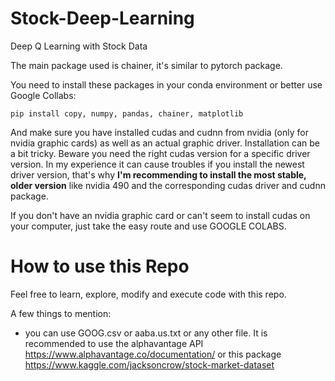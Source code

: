 # Stock-Deep-Learning
Deep Q Learning with Stock Data

The main package used is chainer, it's similar to pytorch package.

You need to install these packages in your conda environment or better use Google Collabs:

`pip install copy, numpy, pandas, chainer, matplotlib`

And make sure you have installed cudas and cudnn from nvidia (only for nvidia graphic cards) as well as an actual graphic driver.
Installation can be a bit tricky. 
Beware you need the right cudas version for a specific driver version. In my experience it can cause troubles if you install the newest driver version, that's why **I'm recommending to install the most stable, older version** like nvidia 490 and the corresponding cudas driver and cudnn package.

If you don't have an nvidia graphic card or can't seem to install cudas on your computer, just take the easy route and use GOOGLE COLABS.

# How to use this Repo

Feel free to learn, explore, modify and execute code with this repo.

A few things to mention:
- you can use GOOG.csv or aaba.us.txt or any other file. It is recommended to use the alphavantage API https://www.alphavantage.co/documentation/ or this package https://www.kaggle.com/jacksoncrow/stock-market-dataset

